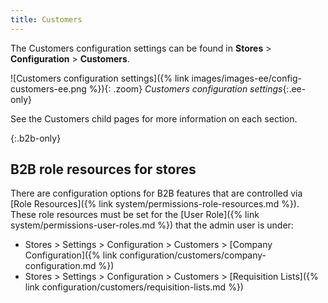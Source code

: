 ```yaml
---
title: Customers
---
```


The Customers configuration settings can be found in **Stores** > **Configuration** > **Customers**.

![Customers configuration settings]({% link images/images-ee/config-customers-ee.png %}){: .zoom}
_Customers configuration settings_{:.ee-only}

See the Customers child pages for more information on each section.

{:.b2b-only}
## B2B role resources for stores

There are configuration options for B2B features that are controlled via [Role Resources]({% link system/permissions-role-resources.md %}). These role resources must be set for the [User Role]({% link system/permissions-user-roles.md %}) that the admin user is under:

- Stores > Settings > Configuration > Customers > [Company Configuration]({% link configuration/customers/company-configuration.md %})
- Stores > Settings > Configuration > Customers > [Requisition Lists]({% link configuration/customers/requisition-lists.md %})
